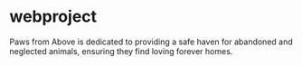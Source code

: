 # webproject
Paws from Above is dedicated to providing a safe haven for abandoned and neglected animals, ensuring they find loving forever homes.
